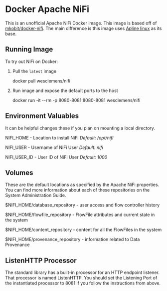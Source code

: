 # Docker Apache NiFi

This is an unofficial Apache NiFi Docker image. This image is based off of [mkobit/docker-nifi](https://github.com/mkobit/docker-nifi). The main difference is this image uses [Apline linux](https://alpinelinux.org/) as its base.

## Running Image
To try out NiFi on Docker:
1. Pull the `latest` image

    docker pull wesclemens/nifi

2. Run image and expose the default ports to the host

    docker run -it --rm -p 8080-8081:8080-8081 wesclemens/nifi

## Environment Valuables

It can be helpful changes these if you plan on mounting a local directory.

NIFI_HOME - Location to install NiFi *Default: /opt/nifi*

NIFI_USER - Username of NiFi User *Default: nifi*

NIFI_USER_ID - User ID of NiFi User *Default: 1000*

## Volumes

These are the default locations as specified by the Apache NiFi properties. You can find more information about each of these repositories on the System Administration Guide.

$NIFI_HOME/database_repository - user access and flow controller history

$NIFI_HOME/flowfile_repository - FlowFile attributes and current state in the system

$NIFI_HOME/content_repository - content for all the FlowFiles in the system

$NIFI_HOME/provenance_repository - information related to Data Provenance

## ListenHTTP Processor

The standard library has a built-in processor for an HTTP endpoint listener. That processor is named ListenHTTP. You should set the Listening Port of the instantiated processor to 8081 if you follow the instructions from above.
